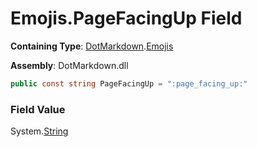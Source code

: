 # Emojis\.PageFacingUp Field

**Containing Type**: [DotMarkdown](../../README.md)\.[Emojis](../README.md)

**Assembly**: DotMarkdown\.dll

```csharp
public const string PageFacingUp = ":page_facing_up:"
```

### Field Value

System\.[String](https://docs.microsoft.com/en-us/dotnet/api/system.string)